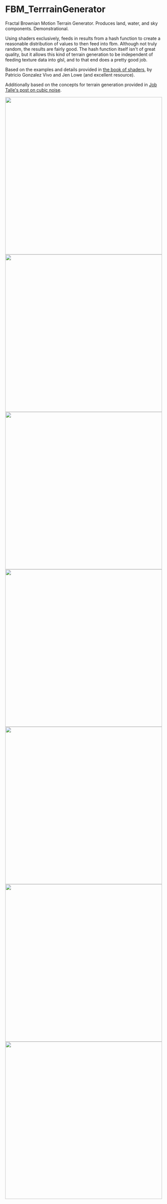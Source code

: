 # FBM_TerrrainGenerator
Fractal Brownian Motion Terrain Generator. Produces land, water, and sky components. Demonstrational.

Using shaders exclusively, feeds in results from a hash function to create a reasonable distribution of values to then feed into fbm.
Although not truly random, the results are fairly good. The hash function itself isn't of great quality, but it allows this kind of terrain generation to be independent of feeding texture data into glsl, and to that end does a pretty good job.

Based on the examples and details provided in [the book of shaders](https://thebookofshaders.com/13/), by Patricio Gonzalez Vivo and Jen Lowe (and excellent resource).

Additionally based on the concepts for terrain generation provided in [Job Talle's post on cubic noise](https://jobtalle.com/cubic_noise.html).

<img width=500 src="https://github.com/montymxb/FBM_TerrrainGenerator/blob/master/submission/p1.png">
<img width=500 src="https://github.com/montymxb/FBM_TerrrainGenerator/blob/master/submission/p2.png">
<img width=500 src="https://github.com/montymxb/FBM_TerrrainGenerator/blob/master/submission/p3.png">
<img width=500 src="https://github.com/montymxb/FBM_TerrrainGenerator/blob/master/submission/p4.png">
<img width=500 src="https://github.com/montymxb/FBM_TerrrainGenerator/blob/master/submission/p5.png">
<img width=500 src="https://github.com/montymxb/FBM_TerrrainGenerator/blob/master/submission/p6.png">
<img width=500 src="https://github.com/montymxb/FBM_TerrrainGenerator/blob/master/submission/p7.png">
